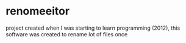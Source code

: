 # renomeeitor
project created when I was starting to learn programming (2012), this software was created to rename lot of files once

